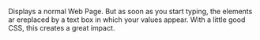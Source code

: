 Displays a normal Web Page. But as soon as you start typing, the elements ar ereplaced by a text box in which your values appear.
With a little good CSS, this creates a great impact.
